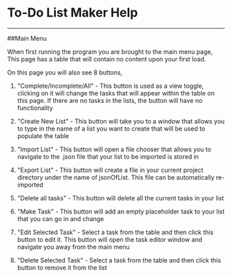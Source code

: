 # To-Do List Maker Help
_______________________________________________________________________________________________________________________

##Main Menu

When first running the program you are brought to the main menu page,
This page has a table that will contain no content upon your first load.

On this page you will also see 8 buttons,

1) "Complete/Incomplete/All" - This button is used as a view toggle, clicking on it will change the tasks
    that will appear within the table on this page. If there are no tasks in the lists, the button will have
    no functionality
    
2) "Create New List" - This button will take you to a window that allows you to type in the name of a list
    you want to create that will be used to populate the table
   
3) "Import List" - This button will open a file chooser that allows you to navigate to the .json file that
    your list to be imported is stored in
   
4) "Export List" - This button will create a file in your current project directory under the name of jsonOfList.
    This file can be automatically re-imported
   
5) "Delete all tasks" - This button will delete all the current tasks in your list

6) "Make Task" - This button will add an empty placeholder task to your list that you can go in and change

7) "Edit Selected Task" - Select a task from the table and then click this button to edit it. This button
    will open the task editor window and navigate you away from the main menu
   
8) "Delete Selected Task" - Select a task from the table and then click this button to remove it from the list